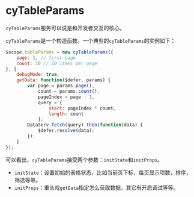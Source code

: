 # cyTableParams

`cyTableParams`服务可以说是和开发者交互的核心。

`cyTableParams`是一个构造函数。一个典型的`cyTableParams`的实例如下：

```js
$scope.tableParams = new cyTableParams({
    page: 1, // first page
    count: 10 // 10 items per page
}, {
    debugMode: true,
    getData: function($defer, params) {
        var page = params.page(),
            count = params.count(),
            pageIndex = page - 1,
            query = {
                start: pageIndex * count,
                length: count
            };
        DataServ.fetch(query).then(function(data) {
            $defer.resolve(data);
        });
    }
});
```

可以看出，`cyTableParams`接受两个参数：`initState`和`initProps`。

- `initState`：设置初始的表格状态，比如当前页下标，每页显示项数，排序，筛选等等。
- `initProps`：重头戏`getData`指定怎么获取数据。其它有开启调试等等。